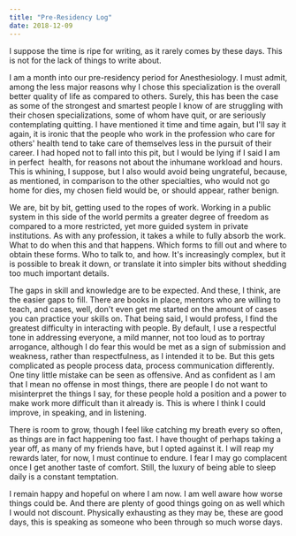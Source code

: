 ```yaml
---
title: "Pre-Residency Log"
date: 2018-12-09
---
```


I suppose the time is ripe for writing, as it rarely comes by these days. This is not for the lack of things to write about.

I am a month into our pre-residency period for Anesthesiology. I must admit, among the less major reasons why I chose this specialization is the overall better quality of life as compared to others. Surely, this has been the case as some of the strongest and smartest people I know of are struggling with their chosen specializations, some of whom have quit, or are seriously contemplating quitting. I have mentioned it time and time again, but I'll say it again, it is ironic that the people who work in the profession who care for others' health tend to take care of themselves less in the pursuit of their career. I had hoped not to fall into this pit, but I would be lying if I said I am in perfect  health, for reasons not about the inhumane workload and hours. This is whining, I suppose, but I also would avoid being ungrateful, because, as mentioned, in comparison to the other specialties, who would not go home for dies, my chosen field would be, or should appear, rather benign.

We are, bit by bit, getting used to the ropes of work. Working in a public system in this side of the world permits a greater degree of freedom as compared to a more restricted, yet more guided system in private institutions. As with any profession, it takes a while to fully absorb the work. What to do when this and that happens. Which forms to fill out and where to obtain these forms. Who to talk to, and how. It's increasingly complex, but it is possible to break it down, or translate it into simpler bits without shedding too much important details.

The gaps in skill and knowledge are to be expected. And these, I think, are the easier gaps to fill. There are books in place, mentors who are willing to teach, and cases, well, don't even get me started on the amount of cases you can practice your skills on. That being said, I would profess, I find the greatest difficulty in interacting with people. By default, I use a respectful tone in addressing everyone, a mild manner, not too loud as to portray arrogance, although I do fear this would be met as a sign of submission and weakness, rather than respectfulness, as I intended it to be. But this gets complicated as people process data, process communication differently. One tiny little mistake can be seen as offensive. And as confident as I am that I mean no offense in most things, there are people I do not want to misinterpret the things I say, for these people hold a position and a power to make work more difficult than it already is. This is where I think I could improve, in speaking, and in listening.

There is room to grow, though I feel like catching my breath every so often, as things are in fact happening too fast. I have thought of perhaps taking a year off, as many of my friends have, but I opted against it. I will reap my rewards later, for now, I must continue to endure. I fear I may go complacent once I get another taste of comfort. Still, the luxury of being able to sleep daily is a constant temptation.

I remain happy and hopeful on where I am now. I am well aware how worse things could be. And there are plenty of good things going on as well which I would not discount. Physically exhausting as they may be, these are good days, this is speaking as someone who been through so much worse days.
